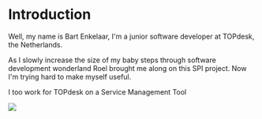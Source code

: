 # Introduction #

Well, my name is Bart Enkelaar, I'm a junior software developer at TOPdesk, the Netherlands.

As I slowly increase the size of my baby steps through software development wonderland Roel brought me along on this SPI project. Now I'm trying hard to make myself useful.

I too work for TOPdesk on a Service Management Tool

[![](http://www.topdesk.com/assets/images/logo.gif)](http://www.topdesk.com)